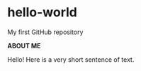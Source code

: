 # hello-world
My first GitHub repository

**ABOUT ME**

Hello! Here is a very short sentence of text.
